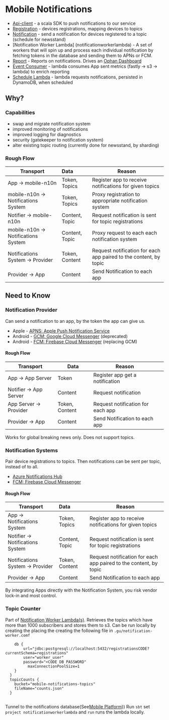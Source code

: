 # Mobile Notifications

* [Api-client](api-client) - a scala SDK to push notifications to our service
* [Registration](registration) - devices registrations, mapping devices to topics
* [Notification](notification) - send a notification for devices registered to a topic (schedule for newsstand)
* [Notification Worker Lambda] (notificationworkerlambda) - A set of workers that will spin up and process each individual notification by fetching tokens in the database and sending them to APNs or FCM.
* [Report](report) - Reports on notifications. Drives an [Ophan Dashboard](https://dashboard.ophan.co.uk/notifications)
* [Event Consumer](eventconsumer) - lambda consumes App sent metrics (fastly -> s3 -> lambda) to enrich reporting
* [Schedule Lambda](schedulelambda) - lambda requests notifications, persisted in DynamoDB, when scheduled

## Why?

### Capabilities
* swap and migrate notification system
* improved monitoring of notifications
* improved logging for diagnostics
* security (gatekeeper to notification system)
* alter existing topic routing (currently done for newsstand, by sharding)

### Rough Flow
| Transport | Data | Reason |
| ------------- |:-------------| -----|
| App -> mobile-n10n | Token, Topics | Register app to receive notifications for given topics |
| mobile-n10n -> Notifications System | Token, Topics | Proxy registration to appropriate notification system |
| Notifier -> mobile-n10n| Content, Topic | Request notification is sent for topic registrations |
| mobile-n10n -> Notifications System | Content, Topic | Proxy request to each each notification system |
| Notifications System -> Provider| Token, Content | Request notification for each app paired to the content, by topic  |
| Provider -> App | Content | Send Notification to each app |
 
## Need to Know 
 
### Notification Provider

Can send a notification to an app, by the token the app can give us.

* Apple - [APNS: Apple Push Notification Service](https://developer.apple.com/notifications/)
* Android - [GCM: Google Cloud Messenger](https://developers.google.com/cloud-messaging/)  (deprecated)
* Android - [FCM: Firebase Cloud Messenger](https://firebase.google.com/docs/cloud-messaging/) (replacing GCM)

#### Rough Flow

| Transport | Data | Reason |  |
|---|---|---|---|
| App -> App Server | Token | Register app get a notification  |
| Notifier -> App Server | Content | Request notification |
| App Server -> Provider| Token, Content | Request notification for each app |
| Provider -> App | Content | Send Notification to each app |

Works for global breaking news only.
Does not support topics.


### Notification Systems

Pair device registrations to topics. Then notifications can be sent per topic, instead of to all.

* [Azure Notifications Hub](https://azure.microsoft.com/en-gb/services/notification-hubs/)
* [FCM: Firebase Cloud Messenger](https://firebase.google.com/docs/cloud-messaging/)

#### Rough Flow

| Transport | Data | Reason |
| ------------- |:-------------| -----|
| App -> Notifications System | Token, Topics | Register app to receive notifications for given topics |
| Notifier -> Notifications System | Content, Topic | Request notification is sent for topic registrations |
| Notifications System -> Provider| Token, Content | Request notification for each app paired to the content, by topic  |
| Provider -> App | Content | Send Notification to each app |

By integrating Apps directly with the Notification System, you risk vendor lock-in and most control. 

### Topic Counter

Part of [Notification Worker Lambda(s)](notificationworkerlambda). Retrieves the topics which have more than 1000 subscribers and stores them to s3. Can be run locally by creating the placing the creating the following file in `.gu/notification-worker.comf`

````registration {
  	db {
  		url="jdbc:postgresql://localhost:5432/registrationsCODE?currentSchema=registrations"
  		user="worker_user"
  		password="<CODE DB PASSWORD"
          maxConnectionPoolSize=1
  	}
  }
  topicCounts {
  	bucket="mobile-notifications-topics"
  	fileName="counts.json"
  }
  
````

Tunnel to the notifications database(See[Mobile Platform](https://github.com/guardian/mobile-platform/))) Run `sbt` set `project notificationworkerlambda` and `run` runs the lambda locally. 

   

